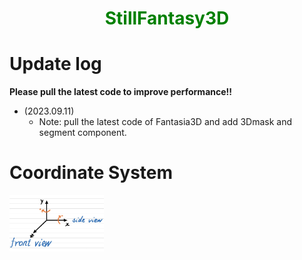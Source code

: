  # <p align="center"> <font color=#008000>StillFantasy3D</font> </p>

# Update log
**Please pull the latest code to improve performance!!**
- (2023.09.11)
  - Note: pull the latest code of Fantasia3D and add 3Dmask and segment component.

# Coordinate System

<img width="30%" src="assets/coordinate_system.jpg"/>